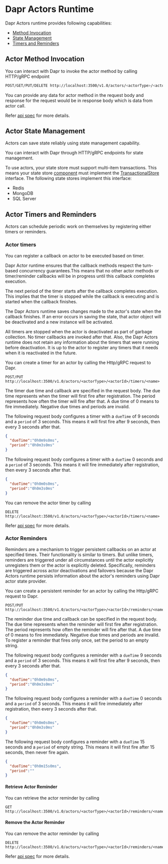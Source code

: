# Dapr Actors Runtime

Dapr Actors runtime provides following capabilities:

- [Method Invocation](#actor-method-invocation)
- [State Management](#actor-state-management)
- [Timers and Reminders](#actor-timers-and-reminders)

## Actor Method Invocation

You can interact with Dapr to invoke the actor method by calling HTTP/gRPC endpoint

```bash
POST/GET/PUT/DELETE http://localhost:3500/v1.0/actors/<actorType>/<actorId>/method/<method>
```

You can provide any data for actor method in the request body and response for the request would be in response body which is data from actor call.

Refer [api spec](./actors_api.md#invoke-actor-method) for more details.

## Actor State Management

Actors can save state reliably using state management capability.

You can interact with Dapr through HTTP/gRPC endpoints for state management.

To use actors, your state store must support multi-item transactions.  This means your state store [component](https://github.com/dapr/components-contrib/tree/master/state) must implement the [TransactionalStore](https://github.com/dapr/components-contrib/blob/master/state/transactional_store.go) interface.  The following state stores implement this interface:

- Redis
- MongoDB
- SQL Server

## Actor Timers and Reminders

Actors can schedule periodic work on themselves by registering either timers or reminders.

### Actor timers

You can register a callback on actor to be executed based on timer.

Dapr Actor runtime ensures that the callback methods respect the turn-based concurrency guarantees.This means that no other actor methods or timer/reminder callbacks will be in progress until this callback completes execution.

The next period of the timer starts after the callback completes execution. This implies that the timer is stopped while the callback is executing and is started when the callback finishes.

The Dapr Actors runtime saves changes made to the actor's state when the callback finishes. If an error occurs in saving the state, that actor object will be deactivated and a new instance will be activated.

All timers are stopped when the actor is deactivated as part of garbage collection. No timer callbacks are invoked after that. Also, the Dapr Actors runtime does not retain any information about the timers that were running before deactivation. It is up to the actor to register any timers that it needs when it is reactivated in the future.

You can create a timer for an actor by calling the Http/gRPC request to Dapr.

```http
POST/PUT http://localhost:3500/v1.0/actors/<actorType>/<actorId>/timers/<name>
```

The timer due time and callback are specified in the request body.  The due time represents when the timer will first fire after registration.  The period represents how often the timer will fire after that.  A due time of 0 means to fire immediately.  Negative due times and periods are invalid.

The following request body configures a timer with a `dueTime` of 9 seconds and a `period` of 3 seconds.  This means it will first fire after 9 seconds, then every 3 seconds after that.
```json
{
  "dueTime":"0h0m9s0ms",
  "period":"0h0m3s0ms"
}
```

The following request body configures a timer with a `dueTime` 0 seconds and a `period` of 3 seconds.  This means it will fire immediately after registration, then every 3 seconds after that.
```json
{
  "dueTime":"0h0m0s0ms",
  "period":"0h0m3s0ms"
}
```

You can remove the actor timer by calling

```http
DELETE http://localhost:3500/v1.0/actors/<actorType>/<actorId>/timers/<name>
```

Refer [api spec](./actors_api.md#invoke-timer) for more details.

### Actor Reminders

Reminders are a mechanism to trigger persistent callbacks on an actor at specified times. Their functionality is similar to timers. But unlike timers, reminders are triggered under all circumstances until the actor explicitly unregisters them or the actor is explicitly deleted. Specifically, reminders are triggered across actor deactivations and failovers because the Dapr Actors runtime persists information about the actor's reminders using Dapr actor state provider.

You can create a persistent reminder for an actor by calling the Http/gRPC request to Dapr.

```http
POST/PUT http://localhost:3500/v1.0/actors/<actorType>/<actorId>/reminders/<name>
```

The reminder due time and callback can be specified in the request body.  The due time represents when the reminder will first fire after registration.  The period represents how often the reminder will fire after that.  A due time of 0 means to fire immediately.  Negative due times and periods are invalid.  To register a reminder that fires only once, set the period to an empty string.

The following request body configures a reminder with a `dueTime` 9 seconds and a `period` of 3 seconds.  This means it will first fire after 9 seconds, then every 3 seconds after that.
```json
{
  "dueTime":"0h0m9s0ms",
  "period":"0h0m3s0ms"
}
```

The following request body configures a reminder with a `dueTime` 0 seconds and a `period` of 3 seconds.  This means it will fire immediately after registration, then every 3 seconds after that.
```json
{
  "dueTime":"0h0m0s0ms",
  "period":"0h0m3s0ms"
}
```

The following request body configures a reminder with a `dueTime` 15 seconds and a `period` of empty string.  This means it will first fire after 15 seconds, then never fire again.
```json
{
  "dueTime":"0h0m15s0ms",
  "period":""
}
```

#### Retrieve Actor Reminder

You can retrieve the actor reminder by calling

```http
GET http://localhost:3500/v1.0/actors/<actorType>/<actorId>/reminders/<name>
```

#### Remove the Actor Reminder

You can remove the actor reminder by calling

```http
DELETE http://localhost:3500/v1.0/actors/<actorType>/<actorId>/reminders/<name>
```

Refer [api spec](./actors_api.md#invoke-reminder) for more details.
